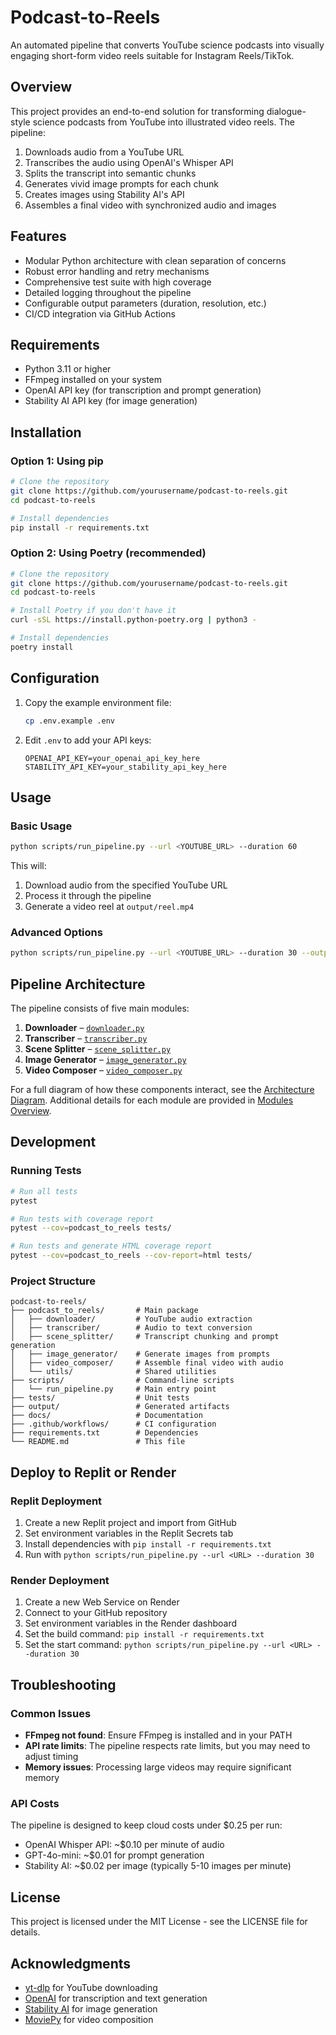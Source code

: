 # Podcast-to-Reels

An automated pipeline that converts YouTube science podcasts into visually engaging short-form video reels suitable for Instagram Reels/TikTok.

## Overview

This project provides an end-to-end solution for transforming dialogue-style science podcasts from YouTube into illustrated video reels. The pipeline:

1. Downloads audio from a YouTube URL
2. Transcribes the audio using OpenAI's Whisper API
3. Splits the transcript into semantic chunks
4. Generates vivid image prompts for each chunk
5. Creates images using Stability AI's API
6. Assembles a final video with synchronized audio and images

## Features

- Modular Python architecture with clean separation of concerns
- Robust error handling and retry mechanisms
- Comprehensive test suite with high coverage
- Detailed logging throughout the pipeline
- Configurable output parameters (duration, resolution, etc.)
- CI/CD integration via GitHub Actions

## Requirements

- Python 3.11 or higher
- FFmpeg installed on your system
- OpenAI API key (for transcription and prompt generation)
- Stability AI API key (for image generation)

## Installation

### Option 1: Using pip

```bash
# Clone the repository
git clone https://github.com/yourusername/podcast-to-reels.git
cd podcast-to-reels

# Install dependencies
pip install -r requirements.txt
```

### Option 2: Using Poetry (recommended)

```bash
# Clone the repository
git clone https://github.com/yourusername/podcast-to-reels.git
cd podcast-to-reels

# Install Poetry if you don't have it
curl -sSL https://install.python-poetry.org | python3 -

# Install dependencies
poetry install
```

## Configuration

1. Copy the example environment file:
   ```bash
   cp .env.example .env
   ```

2. Edit `.env` to add your API keys:
   ```
   OPENAI_API_KEY=your_openai_api_key_here
   STABILITY_API_KEY=your_stability_api_key_here
   ```

## Usage

### Basic Usage

```bash
python scripts/run_pipeline.py --url <YOUTUBE_URL> --duration 60
```

This will:
1. Download audio from the specified YouTube URL
2. Process it through the pipeline
3. Generate a video reel at `output/reel.mp4`

### Advanced Options

```bash
python scripts/run_pipeline.py --url <YOUTUBE_URL> --duration 30 --output custom_output.mp4
```

## Pipeline Architecture

The pipeline consists of five main modules:

1. **Downloader** – [`downloader.py`](podcast_to_reels/downloader/downloader.py)
2. **Transcriber** – [`transcriber.py`](podcast_to_reels/transcriber/transcriber.py)
3. **Scene Splitter** – [`scene_splitter.py`](podcast_to_reels/scene_splitter/scene_splitter.py)
4. **Image Generator** – [`image_generator.py`](podcast_to_reels/image_generator/image_generator.py)
5. **Video Composer** – [`video_composer.py`](podcast_to_reels/video_composer/video_composer.py)

For a full diagram of how these components interact, see the [Architecture Diagram](docs/architecture_diagram.md).  Additional details for each module are provided in [Modules Overview](docs/modules_overview.md).

## Development

### Running Tests

```bash
# Run all tests
pytest

# Run tests with coverage report
pytest --cov=podcast_to_reels tests/

# Run tests and generate HTML coverage report
pytest --cov=podcast_to_reels --cov-report=html tests/
```

### Project Structure

```
podcast-to-reels/
├── podcast_to_reels/       # Main package
│   ├── downloader/         # YouTube audio extraction
│   ├── transcriber/        # Audio to text conversion
│   ├── scene_splitter/     # Transcript chunking and prompt generation
│   ├── image_generator/    # Generate images from prompts
│   ├── video_composer/     # Assemble final video with audio
│   └── utils/              # Shared utilities
├── scripts/                # Command-line scripts
│   └── run_pipeline.py     # Main entry point
├── tests/                  # Unit tests
├── output/                 # Generated artifacts
├── docs/                   # Documentation
├── .github/workflows/      # CI configuration
├── requirements.txt        # Dependencies
└── README.md               # This file
```

## Deploy to Replit or Render

### Replit Deployment

1. Create a new Replit project and import from GitHub
2. Set environment variables in the Replit Secrets tab
3. Install dependencies with `pip install -r requirements.txt`
4. Run with `python scripts/run_pipeline.py --url <URL> --duration 30`

### Render Deployment

1. Create a new Web Service on Render
2. Connect to your GitHub repository
3. Set environment variables in the Render dashboard
4. Set the build command: `pip install -r requirements.txt`
5. Set the start command: `python scripts/run_pipeline.py --url <URL> --duration 30`

## Troubleshooting

### Common Issues

- **FFmpeg not found**: Ensure FFmpeg is installed and in your PATH
- **API rate limits**: The pipeline respects rate limits, but you may need to adjust timing
- **Memory issues**: Processing large videos may require significant memory

### API Costs

The pipeline is designed to keep cloud costs under $0.25 per run:
- OpenAI Whisper API: ~$0.10 per minute of audio
- GPT-4o-mini: ~$0.01 for prompt generation
- Stability AI: ~$0.02 per image (typically 5-10 images per minute)

## License

This project is licensed under the MIT License - see the LICENSE file for details.

## Acknowledgments

- [yt-dlp](https://github.com/yt-dlp/yt-dlp) for YouTube downloading
- [OpenAI](https://openai.com/) for transcription and text generation
- [Stability AI](https://stability.ai/) for image generation
- [MoviePy](https://zulko.github.io/moviepy/) for video composition
